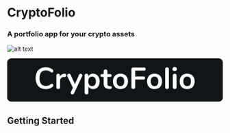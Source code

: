 # CryptoFolio

### A portfolio app for your crypto assets

![alt text](/dev_assets/animated_gif.gif "CryptoFolio Gif")

![alt text](/dev_assets/title_image.png "CryptoFolio Logo")

## Getting Started
